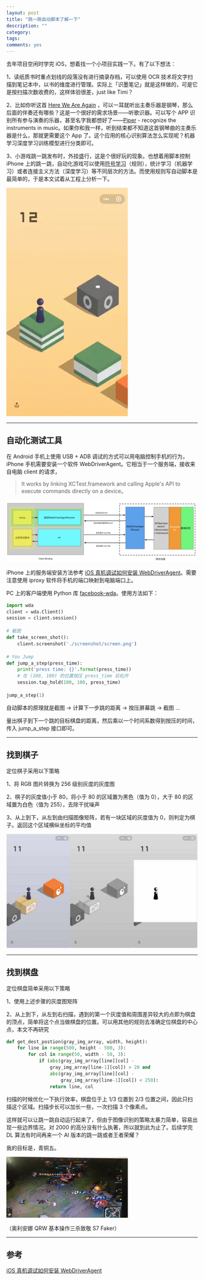 ```yaml
---
layout: post
title: "跳一跳自动脚本了解一下"
description: ""
category: 
tags:
comments: yes
---
```


去年项目空闲时学完 iOS，想着找一个小项目实践一下。有了以下想法：

1、读纸质书时重点划线的段落没有进行摘录存档，可以使用 OCR 技术将文字扫描到笔记本中，以书的维度进行管理。实际上「识墨笔记」就是这样做的，可是它是按扫描次数收费的，这样体验很差，just like Timi？

2、比如你听这首 [Here We Are Again](http://music.163.com/#/song?id=27876900) ，可以一耳就听出主奏乐器是钢琴，那么后面的伴奏还有哪些？这是一个很好的需求场景——听歌识器。可以写个 APP 识别所有参与演奏的乐器，甚至名字我都想好了——[Piper](http://artsnfood.blogspot.com/2011/10/steven-jobs-pied-piper-of-digital-age.html) - recognize the instruments in music。如果你和我一样，听到结束都不知道这首钢琴曲的主奏乐器是什么，那就更需要这个 App 了。这个应用的核心识别算法怎么实现呢？机器学习深度学习训练模型进行分类即可。

3、小游戏跳一跳发布时，外挂盛行，这是个很好玩的现象。也想着用脚本控制 iPhone 上的跳一跳，自动化游戏可以使用[符号学习](https://book.douban.com/subject/26708119/)（规则），统计学习（机器学习）或者连接主义方法（深度学习）等不同层次的方法。而使用规则写自动脚本是最简单的，于是本文试着从工程上分析一下。

![](/assets/images/jumpgame-1.gif)

----

## 自动化测试工具

在 Android 手机上使用 USB + ADB 调试的方式可以用电脑控制手机的行为，iPhone 手机需要安装一个软件 WebDriverAgent。它相当于一个服务端，接收来自电脑 client 的请求，

> It works by linking XCTest.framework and calling Apple's API to execute commands directly on a device。

![](/assets/images/jumpgame-3.jpeg)

iPhone 上的服务端安装方法参考 [iOS 真机调试如何安装 WebDriverAgent](http://blog.yuhanle.com/2018/01/03/how-to-install-web-driver-agent-on-device/)。需要注意使用 iproxy 软件将手机的端口映射到电脑端口上。

PC 上的客户端使用 Python 库 [facebook-wda](https://github.com/openatx/facebook-wda)。使用方法如下：

``` Python
import wda
client = wda.Client()
session = client.session()

# 截图
def take_screen_shot():
	client.screenshot('./screenshot/screen.png')

# You Jump
def jump_a_step(press_time):
	print('press time: {}'.format(press_time))
	# 在 (100, 100) 的位置按压 press_time 后松开
	session.tap_hold(100, 100, press_time) 

jump_a_step(1)
```

自动脚本的原理就是截图 -> 计算下一步跳的距离 -> 按压屏幕跳 -> 截图 ...

量出棋子到下一个跳的目标棋盘的距离，然后乘以一个时间系数得到按压的时间，传入 jump_a_step 接口即可。

---

## 找到棋子

定位棋子采用以下策略

1、将 RGB 图片转换为 256 级别灰度的灰度图

2、棋子的灰度值小于 80，将小于 80 的区域置为黑色（值为 0），大于 80 的区域置为白色（值为 255），去除干扰噪声

3、从上到下，从左到由扫描图像矩阵，若有一块区域的灰度值为 0，则判定为棋子。返回这个区域横纵坐标的平均值

![](/assets/images/jumpgame-2.jpg)

---

## 找到棋盘

定位棋盘简单采用以下策略

1、使用上述步骤的灰度图矩阵

2、从上到下，从左到右扫描，遇到的第一个灰度值和周围差异较大的点即为棋盘的顶点，简单将这个点当做棋盘的位置。可以用其他的规则去准确定位棋盘的中心点，本文不再研究

```Python
def get_dest_postion(gray_img_array, width, height):
	for line in range(500, height - 500, 3):
		for col in range(50, width - 50, 3):
			if (abs(gray_img_array[line][col] - 
				gray_img_array[line-1][col]) > 20 and
				abs(gray_img_array[line][col] - 
					gray_img_array[line-1][col]) < 250):
				return line, col
```

扫描的时候优化一下执行效率，棋盘位于上 1/3 位置到 2/3 位置之间，因此只扫描这个区域。扫描步长可以加长一些，一次扫描 3 个像素点。

这样就可以让跳一跳自动运行起来了，但由于图像识别的策略太暴力简单，容易出现一些边界情况。对 2000 的高分没有什么执著，所以就到此为止了。后续学完 DL 算法有时间再来一个 AI 版本的跳一跳或者王者荣耀？

我的目标是，青铜五。

![](/assets/images/jumpgame-4.gif)

（奥利安娜 QRW 基本操作三杀致敬 S7 Faker）

----

## 参考

[iOS 真机调试如何安装 WebDriverAgent](http://blog.yuhanle.com/2018/01/03/how-to-install-web-driver-agent-on-device/)